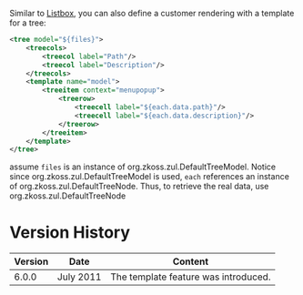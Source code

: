 Similar to
[Listbox]({{site.baseurl}}/zk_dev_ref/mvc/view/template/listbox_template),
you can also define a customer rendering with a template for a tree:

```xml
<tree model="${files}">
    <treecols>
        <treecol label="Path"/>
        <treecol label="Description"/>
    </treecols>
    <template name="model">
        <treeitem context="menupopup">
            <treerow>
                <treecell label="${each.data.path}"/>
                <treecell label="${each.data.description}"/>
            </treerow>
        </treeitem>
    </template>
</tree>
```

assume `files` is an instance of
<javadoc>org.zkoss.zul.DefaultTreeModel</javadoc>. Notice since
<javadoc>org.zkoss.zul.DefaultTreeModel</javadoc> is used, `each`
references an instance of
<javadoc>org.zkoss.zul.DefaultTreeNode</javadoc>. Thus, to retrieve the
real data, use
<javadoc method="getData()">org.zkoss.zul.DefaultTreeNode</javadoc>

# Version History

| Version | Date      | Content                              |
|---------|-----------|--------------------------------------|
| 6.0.0   | July 2011 | The template feature was introduced. |
